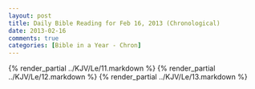 ```yaml
---
layout: post
title: Daily Bible Reading for Feb 16, 2013 (Chronological)
date: 2013-02-16
comments: true
categories: [Bible in a Year - Chron]
---
```

{% render_partial ../KJV/Le/11.markdown %}
{% render_partial ../KJV/Le/12.markdown %}
{% render_partial ../KJV/Le/13.markdown %}
